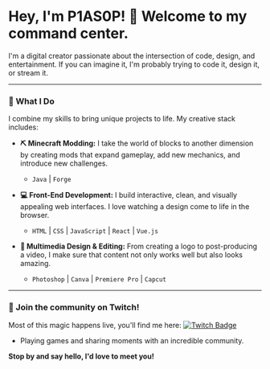 # Hey, I'm P1AS0P! 👋 Welcome to my command center.

I'm a digital creator passionate about the intersection of code, design, and entertainment. If you can imagine it, I'm probably trying to code it, design it, or stream it.

---

### 👾 What I Do

I combine my skills to bring unique projects to life. My creative stack includes:

* **⛏️ Minecraft Modding:** I take the world of blocks to another dimension by creating mods that expand gameplay, add new mechanics, and introduce new challenges.
    * `Java` | `Forge`

* **💻 Front-End Development:** I build interactive, clean, and visually appealing web interfaces. I love watching a design come to life in the browser.
    * `HTML` | `CSS` | `JavaScript` | `React` | `Vue.js`

* **🎨 Multimedia Design & Editing:** From creating a logo to post-producing a video, I make sure that content not only works well but also looks amazing.
    * `Photoshop` | `Canva` | `Premiere Pro` | `Capcut`

---

### 🔴 Join the community on Twitch!

Most of this magic happens live, you'll find me here: <a href="https://twitch.tv/p1as0p" target="_blank">
  <img src="https://img.shields.io/badge/Twitch-p1as0p-9146FF?style=for-the-badge&logo=twitch&logoColor=white" alt="Twitch Badge"/>
</a>
* Playing games and sharing moments with an incredible community.

**Stop by and say hello, I'd love to meet you!**

